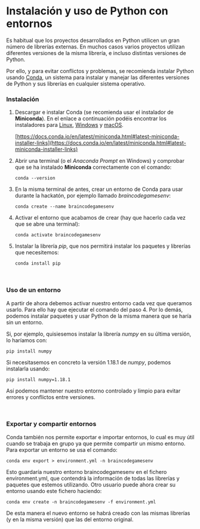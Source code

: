 # Instalación y uso de Python con entornos

Es habitual que los proyectos desarrollados en Python utilicen un gran número de librerías externas. En muchos casos varios proyectos utilizan diferentes versiones de la misma librería, e incluso distintas versiones de Python.

Por ello, y para evitar conflictos y problemas, se recomienda instalar Python usando [Conda](https://conda.io/projects/conda/en/latest/index.html), un sistema para instalar y manejar las diferentes versiones de Python y sus librerías en cualquier sistema operativo.

### Instalación
1. Descargar e instalar Conda (se recomienda usar el instalador de **Miniconda**). En el enlace a continuación podéis encontrar los instaladores para [Linux](https://docs.conda.io/projects/conda/en/latest/user-guide/install/linux.html), [Windows](https://docs.conda.io/projects/conda/en/latest/user-guide/install/windows.html) y [macOS](https://docs.conda.io/projects/conda/en/latest/user-guide/install/macos.html).

	[https://docs.conda.io/en/latest/miniconda.html#latest-miniconda-installer-links](https://docs.conda.io/en/latest/miniconda.html#latest-miniconda-installer-links)
    

2. Abrir una terminal (o el *Anaconda Prompt* en Windows) y comprobar que se ha instalado **Miniconda** correctamente con el comando:
	
	```
	conda --version
	```

3. En la misma terminal de antes, crear un entorno de Conda para usar durante la hackatón, por ejemplo llamado *braincodegamesenv*:

	```
	conda create --name braincodegamesenv
	```

4. Activar el entorno que acabamos de crear (hay que hacerlo cada vez que se abre una terminal):

	```
	conda activate braincodegamesenv
	```

5. Instalar la librería *pip*, que nos permitirá instalar los paquetes y librerías que necesitemos:

	```
	conda install pip
	```

&nbsp;
### Uso de un entorno
A partir de ahora debemos activar nuestro entorno cada vez que queramos usarlo. Para ello hay que ejecutar el comando del paso 4. Por lo demás, podemos instalar paquetes y usar Python de la misma manera que se haría sin un entorno.

Si, por ejemplo, quisiesemos instalar la librería *numpy* en su última versión, lo haríamos con:

```
pip install numpy
```

Si necesitasemos en concreto la versión 1.18.1 de *numpy*, podemos instalarla usando:

```
pip install numpy=1.18.1
```

Así podemos mantener nuestro entorno controlado y limpio para evitar errores y conflictos entre versiones.


&nbsp; 
### Exportar y compartir entornos
Conda también nos permite exportar e importar entornos, lo cual es muy útil cuando se trabaja en grupo ya que permite compartir un mismo entorno. Para exportar un entorno se usa el comando:

```
conda env export > environment.yml -n braincodegamesenv
```

Esto guardaría nuestro entorno braincodegamesenv en el fichero environment.yml, que contendrá la información de todas las librerías y paquetes que estemos utilizando. Otro usuario puede ahora crear su entorno usando este fichero haciendo:

```
conda env create -n braincodegamesenv -f environment.yml
```

De esta manera el nuevo entorno se habrá creado con las mismas librerías (y en la misma versión) que las del entorno original.
